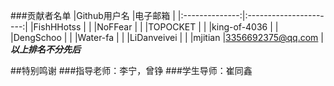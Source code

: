 ###贡献者名单
|Github用户名     |电子邮箱                 |
|:--------------:|:----------------------:|
|FishHHotss      |                        |
|NoFFear         |                        |
|TOPOCKET        |                        |
|king-of-4036    |                        |
|DengSchoo       |                        |
|Water-fa        |                        |
|LiDanveivei     |                        |
|mjitian         |3356692375@qq.com       |
***以上排名不分先后***

##特别鸣谢
###指导老师：李宁，曾铮
###学生导师：崔同鑫